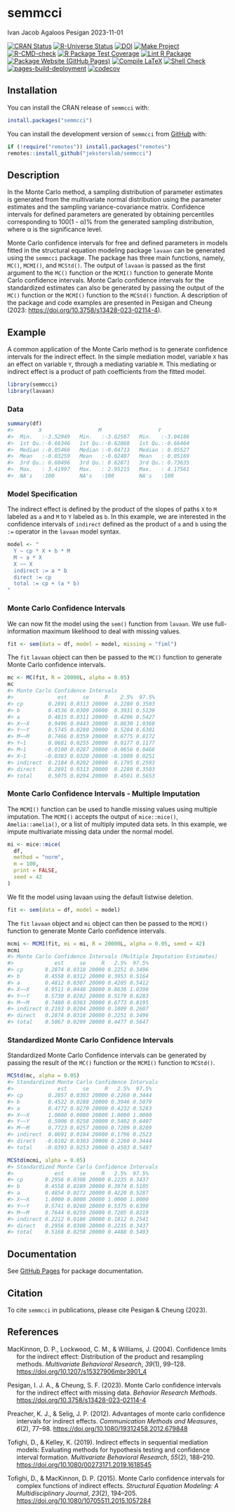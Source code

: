 semmcci
================
Ivan Jacob Agaloos Pesigan
2023-11-01

<!-- README.md is generated from .setup/readme/README.Rmd. Please edit that file -->
<!-- badges: start -->

[![CRAN
Status](https://www.r-pkg.org/badges/version/semmcci)](https://cran.r-project.org/package=semmcci)
[![R-Universe
Status](https://jeksterslab.r-universe.dev/badges/semmcci)](https://jeksterslab.r-universe.dev)
[![DOI](https://zenodo.org/badge/DOI/10.3758/s13428-023-02114-4.svg)](https://doi.org/10.3758/s13428-023-02114-4)
[![Make
Project](https://github.com/jeksterslab/semmcci/actions/workflows/make.yml/badge.svg)](https://github.com/jeksterslab/semmcci/actions/workflows/make.yml)
[![R-CMD-check](https://github.com/jeksterslab/semmcci/actions/workflows/check-full.yml/badge.svg)](https://github.com/jeksterslab/semmcci/actions/workflows/check-full.yml)
[![R Package Test
Coverage](https://github.com/jeksterslab/semmcci/actions/workflows/test-coverage.yml/badge.svg)](https://github.com/jeksterslab/semmcci/actions/workflows/test-coverage.yml)
[![Lint R
Package](https://github.com/jeksterslab/semmcci/actions/workflows/lint.yml/badge.svg)](https://github.com/jeksterslab/semmcci/actions/workflows/lint.yml)
[![Package Website (GitHub
Pages)](https://github.com/jeksterslab/semmcci/actions/workflows/pkgdown-gh-pages.yml/badge.svg)](https://github.com/jeksterslab/semmcci/actions/workflows/pkgdown-gh-pages.yml)
[![Compile
LaTeX](https://github.com/jeksterslab/semmcci/actions/workflows/latex.yml/badge.svg)](https://github.com/jeksterslab/semmcci/actions/workflows/latex.yml)
[![Shell
Check](https://github.com/jeksterslab/semmcci/actions/workflows/shellcheck.yml/badge.svg)](https://github.com/jeksterslab/semmcci/actions/workflows/shellcheck.yml)
[![pages-build-deployment](https://github.com/jeksterslab/semmcci/actions/workflows/pages/pages-build-deployment/badge.svg)](https://github.com/jeksterslab/semmcci/actions/workflows/pages/pages-build-deployment)
[![codecov](https://codecov.io/gh/jeksterslab/semmcci/branch/main/graph/badge.svg?token=KVLUET3DJ6)](https://codecov.io/gh/jeksterslab/semmcci)
<!-- badges: end -->

## Installation

You can install the CRAN release of `semmcci` with:

``` r
install.packages("semmcci")
```

You can install the development version of `semmcci` from
[GitHub](https://github.com/jeksterslab/semmcci) with:

``` r
if (!require("remotes")) install.packages("remotes")
remotes::install_github("jeksterslab/semmcci")
```

## Description

In the Monte Carlo method, a sampling distribution of parameter
estimates is generated from the multivariate normal distribution using
the parameter estimates and the sampling variance-covariance matrix.
Confidence intervals for defined parameters are generated by obtaining
percentiles corresponding to 100(1 - α)% from the generated sampling
distribution, where α is the significance level.

Monte Carlo confidence intervals for free and defined parameters in
models fitted in the structural equation modeling package `lavaan` can
be generated using the `semmcci` package. The package has three main
functions, namely, `MC()`, `MCMI()`, and `MCStd()`. The output of
`lavaan` is passed as the first argument to the `MC()` function or the
`MCMI()` function to generate Monte Carlo confidence intervals. Monte
Carlo confidence intervals for the standardized estimates can also be
generated by passing the output of the `MC()` function or the `MCMI()`
function to the `MCStd()` function. A description of the package and
code examples are presented in Pesigan and Cheung (2023:
<https://doi.org/10.3758/s13428-023-02114-4>).

## Example

A common application of the Monte Carlo method is to generate confidence
intervals for the indirect effect. In the simple mediation model,
variable `X` has an effect on variable `Y`, through a mediating variable
`M`. This mediating or indirect effect is a product of path coefficients
from the fitted model.

``` r
library(semmcci)
library(lavaan)
```

### Data

``` r
summary(df)
#>        X                  M                  Y           
#>  Min.   :-3.52949   Min.   :-3.62507   Min.   :-3.04186  
#>  1st Qu.:-0.66346   1st Qu.:-0.62868   1st Qu.:-0.66464  
#>  Median :-0.05466   Median :-0.04713   Median : 0.05527  
#>  Mean   :-0.03259   Mean   :-0.02407   Mean   : 0.05169  
#>  3rd Qu.: 0.60496   3rd Qu.: 0.62871   3rd Qu.: 0.73635  
#>  Max.   : 3.41997   Max.   : 2.95215   Max.   : 4.17561  
#>  NA's   :100        NA's   :100        NA's   :100
```

### Model Specification

The indirect effect is defined by the product of the slopes of paths `X`
to `M` labeled as `a` and `M` to `Y` labeled as `b`. In this example, we
are interested in the confidence intervals of `indirect` defined as the
product of `a` and `b` using the `:=` operator in the `lavaan` model
syntax.

``` r
model <- "
  Y ~ cp * X + b * M
  M ~ a * X
  X ~~ X
  indirect := a * b
  direct := cp
  total := cp + (a * b)
"
```

### Monte Carlo Confidence Intervals

We can now fit the model using the `sem()` function from `lavaan`. We
use full-information maximum likelihood to deal with missing values.

``` r
fit <- sem(data = df, model = model, missing = "fiml")
```

The `fit` `lavaan` object can then be passed to the `MC()` function to
generate Monte Carlo confidence intervals.

``` r
mc <- MC(fit, R = 20000L, alpha = 0.05)
mc
#> Monte Carlo Confidence Intervals
#>              est     se     R    2.5%  97.5%
#> cp        0.2891 0.0313 20000  0.2280 0.3503
#> b         0.4536 0.0309 20000  0.3931 0.5139
#> a         0.4815 0.0311 20000  0.4206 0.5427
#> X~~X      0.9496 0.0443 20000  0.8630 1.0368
#> Y~~Y      0.5745 0.0280 20000  0.5204 0.6301
#> M~~M      0.7466 0.0359 20000  0.6775 0.8172
#> Y~1       0.0681 0.0255 20000  0.0177 0.1177
#> M~1      -0.0100 0.0287 20000 -0.0656 0.0466
#> X~1      -0.0383 0.0320 20000 -0.1009 0.0251
#> indirect  0.2184 0.0202 20000  0.1795 0.2593
#> direct    0.2891 0.0313 20000  0.2280 0.3503
#> total     0.5075 0.0294 20000  0.4501 0.5653
```

### Monte Carlo Confidence Intervals - Multiple Imputation

The `MCMI()` function can be used to handle missing values using
multiple imputation. The `MCMI()` accepts the output of `mice::mice()`,
`Amelia::amelia()`, or a list of multiply imputed data sets. In this
example, we impute multivariate missing data under the normal model.

``` r
mi <- mice::mice(
  df,
  method = "norm",
  m = 100,
  print = FALSE,
  seed = 42
)
```

We fit the model using lavaan using the default listwise deletion.

``` r
fit <- sem(data = df, model = model)
```

The `fit` `lavaan` object and `mi` object can then be passed to the
`MCMI()` function to generate Monte Carlo confidence intervals.

``` r
mcmi <- MCMI(fit, mi = mi, R = 20000L, alpha = 0.05, seed = 42)
mcmi
#> Monte Carlo Confidence Intervals (Multiple Imputation Estimates)
#>             est     se     R   2.5%  97.5%
#> cp       0.2874 0.0318 20000 0.2251 0.3496
#> b        0.4558 0.0312 20000 0.3953 0.5164
#> a        0.4812 0.0307 20000 0.4205 0.5412
#> X~~X     0.9511 0.0448 20000 0.8636 1.0390
#> Y~~Y     0.5730 0.0282 20000 0.5179 0.6283
#> M~~M     0.7480 0.0363 20000 0.6773 0.8195
#> indirect 0.2193 0.0204 20000 0.1809 0.2607
#> direct   0.2874 0.0318 20000 0.2251 0.3496
#> total    0.5067 0.0299 20000 0.4477 0.5647
```

### Standardized Monte Carlo Confidence Intervals

Standardized Monte Carlo Confidence intervals can be generated by
passing the result of the `MC()` function or the `MCMI()` function to
`MCStd()`.

``` r
MCStd(mc, alpha = 0.05)
#> Standardized Monte Carlo Confidence Intervals
#>              est     se     R   2.5%  97.5%
#> cp        0.2857 0.0303 20000 0.2260 0.3444
#> b         0.4522 0.0288 20000 0.3946 0.5079
#> a         0.4772 0.0270 20000 0.4232 0.5283
#> X~~X      1.0000 0.0000 20000 1.0000 1.0000
#> Y~~Y      0.5906 0.0258 20000 0.5402 0.6407
#> M~~M      0.7723 0.0257 20000 0.7209 0.8209
#> indirect  0.0691 0.0184 20000 0.1796 0.2523
#> direct   -0.0102 0.0303 20000 0.2260 0.3444
#> total    -0.0393 0.0253 20000 0.4503 0.5497
```

``` r
MCStd(mcmi, alpha = 0.05)
#> Standardized Monte Carlo Confidence Intervals
#>             est     se     R   2.5%  97.5%
#> cp       0.2956 0.0308 20000 0.2235 0.3437
#> b        0.4558 0.0289 20000 0.3974 0.5105
#> a        0.4854 0.0272 20000 0.4220 0.5287
#> X~~X     1.0000 0.0000 20000 1.0000 1.0000
#> Y~~Y     0.5741 0.0260 20000 0.5375 0.6398
#> M~~M     0.7644 0.0259 20000 0.7205 0.8219
#> indirect 0.2212 0.0186 20000 0.1812 0.2541
#> direct   0.2956 0.0308 20000 0.2235 0.3437
#> total    0.5168 0.0258 20000 0.4488 0.5493
```

## Documentation

See [GitHub Pages](https://jeksterslab.github.io/semmcci/index.html) for
package documentation.

## Citation

To cite `semmcci` in publications, please cite Pesigan & Cheung (2023).

## References

<div id="refs" class="references csl-bib-body hanging-indent"
line-spacing="2">

<div id="ref-MacKinnon-Lockwood-Williams-2004" class="csl-entry">

MacKinnon, D. P., Lockwood, C. M., & Williams, J. (2004). Confidence
limits for the indirect effect: Distribution of the product and
resampling methods. *Multivariate Behavioral Research*, *39*(1), 99–128.
<https://doi.org/10.1207/s15327906mbr3901_4>

</div>

<div id="ref-Pesigan-Cheung-2023" class="csl-entry">

Pesigan, I. J. A., & Cheung, S. F. (2023). Monte Carlo confidence
intervals for the indirect effect with missing data. *Behavior Research
Methods*. <https://doi.org/10.3758/s13428-023-02114-4>

</div>

<div id="ref-Preacher-Selig-2012" class="csl-entry">

Preacher, K. J., & Selig, J. P. (2012). Advantages of monte carlo
confidence intervals for indirect effects. *Communication Methods and
Measures*, *6*(2), 77–98. <https://doi.org/10.1080/19312458.2012.679848>

</div>

<div id="ref-Tofighi-Kelley-2019" class="csl-entry">

Tofighi, D., & Kelley, K. (2019). Indirect effects in sequential
mediation models: Evaluating methods for hypothesis testing and
confidence interval formation. *Multivariate Behavioral Research*,
*55*(2), 188–210. <https://doi.org/10.1080/00273171.2019.1618545>

</div>

<div id="ref-Tofighi-MacKinnon-2015" class="csl-entry">

Tofighi, D., & MacKinnon, D. P. (2015). Monte Carlo confidence intervals
for complex functions of indirect effects. *Structural Equation
Modeling: A Multidisciplinary Journal*, *23*(2), 194–205.
<https://doi.org/10.1080/10705511.2015.1057284>

</div>

</div>
